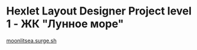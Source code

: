 # Hexlet Layout Designer Project level 1 - ЖК "Лунное море"

[moonlitsea.surge.sh](http://moonlitsea.surge.sh/)

